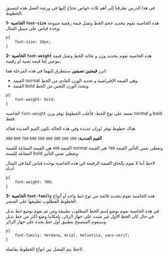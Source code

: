 في هذا الدرس تطرقنا إلى أهم ثلاث خواص نحتاج إليها في ورشة العمل هذه  لتنسيق الخطوط:

**1- الخاصية `font-size`** هذه الخاصية تقوم بتحديد حجم الخط وتقبل قيمة رقمية متبوعة بوحدة قياس على سبيل المثال
```
p{
    font-size: 18px;
}
```
**2- الخاصية `font-weight`** هذه الخاصية تقوم بتحديد وزن و ثخانة الخط وتقبل قيمة بنوعين إما قيمة نصية او رقمية.

ابرز **قيمتين نصيتين** سنتطرق إليهما في هذه المرحلة هما:
- القيمة  normal وهي القيمة الإفتراضية و تحديد الوزن العادي من الخط.
- القيمة bold وتحدد الوزن الثخين من الخط.

```
p{
    font-weight: bold;
}
```

الحاصية `font-weight` تعتمد على نوع الخط، فأغلب الخطوط توفر وزن normal و bold فقط.

هناك خطوط توفر اوزان عديدة وفي هذه الحالة تكون القيم العديدة فعالة.

**القيم العددية:**
`100` `200` `300` `400` `500` `600` `700` `800` `900`

القيمة `400` هي القيمة المقابلة للقيمة normal وتعطي نفس التأثير
القيمة `700` هي القيمة المقابلة للقيمة bold وتعطي نفس التأثير

لاحظ أننا لا نقوم بإلحاق القيمة الرقيمة في هذه الخاصية بوحدة قياس كما في المثال أدناة

```
p{
    font-weight: 700;
}
```

**3- الخاصية `font-family`** هذه الخاصية تقوم بتحديد قائمة من نوع خط واحد أو أنواع الخطوط المطلوب تطبيقها على العنصر.

في هذه الخاصية نقوم بوضع إسم الخط المطلوب تطبيقة ومن ثم نقوم بوضع خط بديل في حال كان الخط الأول غير مثبت على جهاز الزائر، بإمكاننا وضع اكثر من خط بديل وسيقوم المتصفح بتطبيق أول خط يجدة على جهاز الزائر.

```
p{
    font-family: Verdana, Arial, Helvetica, sans-serif;
}
```

لاحظ يتم الفصل بين انواع الخطوط بفاصلة.
